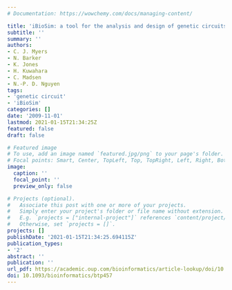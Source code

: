 ```yaml
---
# Documentation: https://wowchemy.com/docs/managing-content/

title: 'iBioSim: a tool for the analysis and design of genetic circuits'
subtitle: ''
summary: ''
authors:
- C. J. Myers
- N. Barker
- K. Jones
- H. Kuwahara
- C. Madsen
- N.-P. D. Nguyen
tags:
- 'genetic circuit'
- 'iBioSim'
categories: []
date: '2009-11-01'
lastmod: 2021-01-15T21:34:25Z
featured: false
draft: false

# Featured image
# To use, add an image named `featured.jpg/png` to your page's folder.
# Focal points: Smart, Center, TopLeft, Top, TopRight, Left, Right, BottomLeft, Bottom, BottomRight.
image:
  caption: ''
  focal_point: ''
  preview_only: false

# Projects (optional).
#   Associate this post with one or more of your projects.
#   Simply enter your project's folder or file name without extension.
#   E.g. `projects = ["internal-project"]` references `content/project/deep-learning/index.md`.
#   Otherwise, set `projects = []`.
projects: []
publishDate: '2021-01-15T21:34:25.694115Z'
publication_types:
- '2'
abstract: ''
publication: ''
url_pdf: https://academic.oup.com/bioinformatics/article-lookup/doi/10.1093/bioinformatics/btp457
doi: 10.1093/bioinformatics/btp457
---
```

